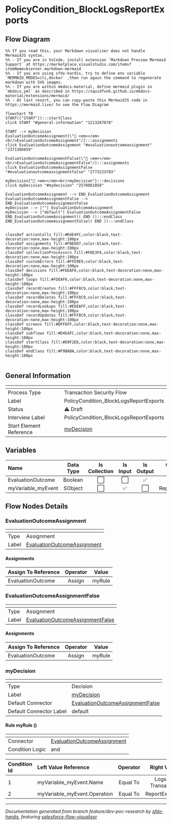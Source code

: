 # PolicyCondition_BlockLogsReportExports

## Flow Diagram

```mermaid
%% If you read this, your Markdown visualizer does not handle MermaidJS syntax.
%% - If you are in VsCode, install extension `Markdown Preview Mermaid Support` at https://marketplace.visualstudio.com/items?itemName=bierner.markdown-mermaid
%% - If you are using sfdx-hardis, try to define env variable `MERMAID_MODES=cli,docker` ,then run again the command to regenerate markdown with SVG images.
%% - If you are within mkdocs-material, define mermaid plugin in `mkdocs.yml` as described in https://squidfunk.github.io/mkdocs-material/extensions/mermaid/
%% - At last resort, you can copy-paste this MermaidJS code in https://mermaid.live/ to see the Flow Diagram

flowchart TB
START(["START"]):::startClass
click START "#general-information" "1213287078"

START --> myDecision
EvaluationOutcomeAssignment[\"🟰 <em></em><br/>EvaluationOutcomeAssignment"/]:::assignments
click EvaluationOutcomeAssignment "#evaluationoutcomeassignment" "2371366659"

EvaluationOutcomeAssignmentFalse[\"🟰 <em></em><br/>EvaluationOutcomeAssignmentFalse"/]:::assignments
click EvaluationOutcomeAssignmentFalse "#evaluationoutcomeassignmentfalse" "2773223783"

myDecision{"🔀 <em></em><br/>myDecision"}:::decisions
click myDecision "#mydecision" "2570881858"

EvaluationOutcomeAssignment --> END_EvaluationOutcomeAssignment
EvaluationOutcomeAssignmentFalse --> END_EvaluationOutcomeAssignmentFalse
myDecision --> |""| EvaluationOutcomeAssignment
myDecision --> |"default"| EvaluationOutcomeAssignmentFalse
END_EvaluationOutcomeAssignment(( END )):::endClass
END_EvaluationOutcomeAssignmentFalse(( END )):::endClass


classDef actionCalls fill:#D4E4FC,color:black,text-decoration:none,max-height:100px
classDef assignments fill:#FBEED7,color:black,text-decoration:none,max-height:100px
classDef collectionProcessors fill:#F0E3FA,color:black,text-decoration:none,max-height:100px
classDef customErrors fill:#FFE9E9,color:black,text-decoration:none,max-height:100px
classDef decisions fill:#FDEAF6,color:black,text-decoration:none,max-height:100px
classDef loops fill:#FDEAF6,color:black,text-decoration:none,max-height:100px
classDef recordCreates fill:#FFF8C9,color:black,text-decoration:none,max-height:100px
classDef recordDeletes fill:#FFF8C9,color:black,text-decoration:none,max-height:100px
classDef recordLookups fill:#EDEAFF,color:black,text-decoration:none,max-height:100px
classDef recordUpdates fill:#FFF8C9,color:black,text-decoration:none,max-height:100px
classDef screens fill:#DFF6FF,color:black,text-decoration:none,max-height:100px
classDef subflows fill:#D4E4FC,color:black,text-decoration:none,max-height:100px
classDef startClass fill:#D9F2E6,color:black,text-decoration:none,max-height:100px
classDef endClass fill:#F9BABA,color:black,text-decoration:none,max-height:100px


```

## General Information

|<!-- -->|<!-- -->|
|:---|:---|
|Process Type| Transaction Security Flow|
|Label|PolicyCondition_BlockLogsReportExports|
|Status|⚠️ Draft|
|Interview Label|PolicyCondition_BlockLogsReportExports|
|Start Element Reference|[myDecision](#mydecision)|


## Variables

|Name|Data Type|Is Collection|Is Input|Is Output|Object Type|Description|
|:-- |:--:|:--:|:--:|:--:|:--:|:--  |
|EvaluationOutcome|Boolean|⬜|⬜|✅|<!-- -->|<!-- -->|
|myVariable_myEvent|SObject|⬜|✅|⬜|ReportEvent|<!-- -->|


## Flow Nodes Details

### EvaluationOutcomeAssignment

|<!-- -->|<!-- -->|
|:---|:---|
|Type|Assignment|
|Label|[EvaluationOutcomeAssignment](#evaluationoutcomeassignment)|


#### Assignments

|Assign To Reference|Operator|Value|
|:-- |:--:|:--: |
|EvaluationOutcome| Assign|myRule|




### EvaluationOutcomeAssignmentFalse

|<!-- -->|<!-- -->|
|:---|:---|
|Type|Assignment|
|Label|[EvaluationOutcomeAssignmentFalse](#evaluationoutcomeassignmentfalse)|


#### Assignments

|Assign To Reference|Operator|Value|
|:-- |:--:|:--: |
|EvaluationOutcome| Assign|myRule|




### myDecision

|<!-- -->|<!-- -->|
|:---|:---|
|Type|Decision|
|Label|[myDecision](#mydecision)|
|Default Connector|[EvaluationOutcomeAssignmentFalse](#evaluationoutcomeassignmentfalse)|
|Default Connector Label|default|


#### Rule myRule ()

|<!-- -->|<!-- -->|
|:---|:---|
|Connector|[EvaluationOutcomeAssignment](#evaluationoutcomeassignment)|
|Condition Logic|and|




|Condition Id|Left Value Reference|Operator|Right Value|
|:-- |:-- |:--:|:--: |
|1|myVariable_myEvent.Name| Equal To|Logs By Transaction|
|2|myVariable_myEvent.Operation| Equal To|ReportExported|








___

_Documentation generated from branch feature/dev-poc-research by [sfdx-hardis](https://sfdx-hardis.cloudity.com), featuring [salesforce-flow-visualiser](https://github.com/toddhalfpenny/salesforce-flow-visualiser)_